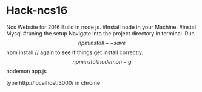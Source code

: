 # Hack-ncs16
Ncs Website for 2016
Build in node js.
#Install node in your Machine.
#instal Mysql
#runing the setup
Navigate into the project directory in terminal.
Run
$$npm install --save
$$npm install  // again to see if things get install correctly.
$$npm install nodemon -g
$$nodemon app.js

type  http://localhost:3000/ in chrome